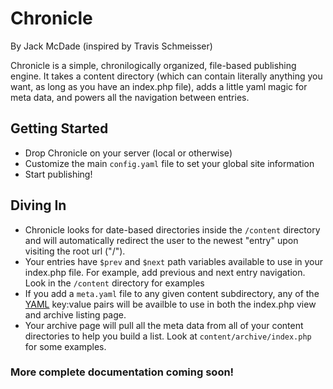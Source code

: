 # Chronicle

By Jack McDade (inspired by Travis Schmeisser)

Chronicle is a simple, chronilogically organized, file-based publishing engine. It takes a content directory (which can contain literally anything you want, as long as you have an index.php file), adds a little yaml magic for meta data, and powers all the navigation between entries.

## Getting Started

* Drop Chronicle on your server (local or otherwise)
* Customize the main `config.yaml` file to set your global site information
* Start publishing!

## Diving In

* Chronicle looks for date-based directories inside the `/content` directory and will automatically redirect the user to the newest "entry" upon visiting the root url ("/").
* Your entries have `$prev` and `$next` path variables available to use in your index.php file. For example, add previous and next entry navigation. Look in the `/content` directory for examples
* If you add a `meta.yaml` file to any given content subdirectory, any of the [YAML](http://en.wikipedia.org/wiki/YAML) key:value pairs will be availble to use in both the index.php view and archive listing page.
* Your archive page will pull all the meta data from all of your content directories to help you build a list. Look at `content/archive/index.php` for some examples.

### More complete documentation coming soon!